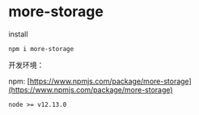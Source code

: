 # more-storage

install

```
npm i more-storage
```

开发环境：

npm: [https://www.npmjs.com/package/more-storage](https://www.npmjs.com/package/more-storage)

```
node >= v12.13.0
```
